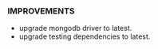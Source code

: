 [//]: # (### NEW)

### IMPROVEMENTS

- upgrade mongodb driver to latest.
- upgrade testing dependencies to latest.

[//]: # (### BREAKING CHANGES)